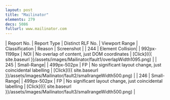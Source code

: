 ```yaml
---
layout: post
title: "Mailinator"
elements: 279
decs: 5086
fullurl: www.mailinator.com
---
```

| Report No. | Report Type | Distinct RLF No. | Viewport Range | Classification | Reason | Screenshot |
| 244 | Element Collision| | 992px-1199px | NOI | No overlap of content, just DOM coordinates | [Click]({{ site.baseurl }}/assets/images/Mailinator/fault1/overlapWidth1095.png) |
| 245 | Small-Range| | 499px-502px | FP | No significant layout change, just coincidental labelling | [Click]({{ site.baseurl }}/assets/images/Mailinator/fault2/smallrangeWidth500.png) |
| 246 | Small-Range| | 499px-502px | FP | No significant layout change, just coincidental labelling | [Click]({{ site.baseurl }}/assets/images/Mailinator/fault3/smallrangeWidth500.png) |
